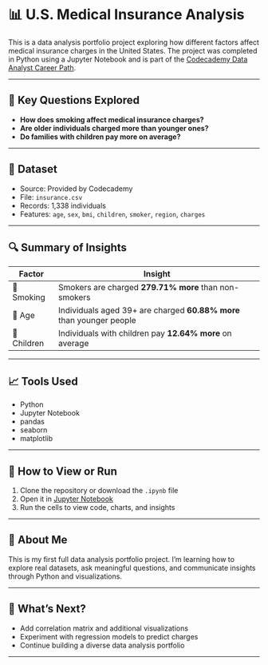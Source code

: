 # 📊 U.S. Medical Insurance Analysis

This is a data analysis portfolio project exploring how different factors affect medical insurance charges in the United States. The project was completed in Python using a Jupyter Notebook and is part of the [Codecademy Data Analyst Career Path](https://www.codecademy.com/learn/paths/data-analyst-career-path).

---

## 🧠 Key Questions Explored

- **How does smoking affect medical insurance charges?**
- **Are older individuals charged more than younger ones?**
- **Do families with children pay more on average?**

---

## 📁 Dataset

- Source: Provided by Codecademy
- File: `insurance.csv`
- Records: 1,338 individuals
- Features: `age`, `sex`, `bmi`, `children`, `smoker`, `region`, `charges`

---

## 🔍 Summary of Insights

| Factor            | Insight |
|-------------------|---------|
| 💨 Smoking        | Smokers are charged **279.71% more** than non-smokers |
| 👵 Age            | Individuals aged 39+ are charged **60.88% more** than younger people |
| 👶 Children       | Individuals with children pay **12.64% more** on average |

---

## 📈 Tools Used

- Python
- Jupyter Notebook
- pandas
- seaborn
- matplotlib

---

## 💾 How to View or Run

1. Clone the repository or download the `.ipynb` file
2. Open it in [Jupyter Notebook](https://jupyter.org/)
3. Run the cells to view code, charts, and insights

---

## 🙋 About Me

This is my first full data analysis portfolio project. I’m learning how to explore real datasets, ask meaningful questions, and communicate insights through Python and visualizations.

---

## 🌱 What’s Next?

- Add correlation matrix and additional visualizations
- Experiment with regression models to predict charges
- Continue building a diverse data analysis portfolio

---

